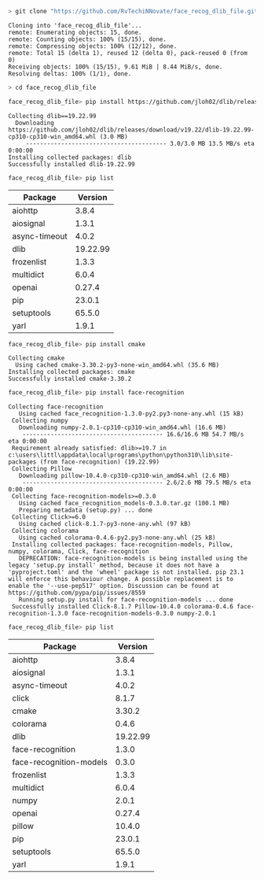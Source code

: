 ```bash
> git clone "https://github.com/RvTechiNNovate/face_recog_dlib_file.git"
```

```
Cloning into 'face_recog_dlib_file'...
remote: Enumerating objects: 15, done.
remote: Counting objects: 100% (15/15), done.
remote: Compressing objects: 100% (12/12), done.
remote: Total 15 (delta 1), reused 12 (delta 0), pack-reused 0 (from 0)
Receiving objects: 100% (15/15), 9.61 MiB | 8.44 MiB/s, done.
Resolving deltas: 100% (1/1), done.
```


```bash
> cd face_recog_dlib_file
```


```bash
face_recog_dlib_file> pip install https://github.com/jloh02/dlib/releases/download/v19.22/dlib-19.22.99-cp310-cp310-win_amd64.whl
```

```
Collecting dlib==19.22.99
  Downloading https://github.com/jloh02/dlib/releases/download/v19.22/dlib-19.22.99-cp310-cp310-win_amd64.whl (3.0 MB) 
     ---------------------------------------- 3.0/3.0 MB 13.5 MB/s eta 0:00:00
Installing collected packages: dlib
Successfully installed dlib-19.22.99
```


```bash
face_recog_dlib_file> pip list
```
| Package        | Version   |
|----------------|-----------|
|  aiohttp       | 3.8.4     |
|  aiosignal     | 1.3.1     |
|  async-timeout | 4.0.2     |
|  dlib          | 19.22.99  |
|  frozenlist    | 1.3.3     |
|  multidict     | 6.0.4     |
|  openai        | 0.27.4    |
|  pip           | 23.0.1    |
|  setuptools    | 65.5.0    |
|  yarl          | 1.9.1     |


```bash
face_recog_dlib_file> pip install cmake
```

```
Collecting cmake
  Using cached cmake-3.30.2-py3-none-win_amd64.whl (35.6 MB)
Installing collected packages: cmake
Successfully installed cmake-3.30.2
```


```bash
face_recog_dlib_file> pip install face-recognition
```

```
Collecting face-recognition
   Using cached face_recognition-1.3.0-py2.py3-none-any.whl (15 kB)
 Collecting numpy
   Downloading numpy-2.0.1-cp310-cp310-win_amd64.whl (16.6 MB)
    ---------------------------------------- 16.6/16.6 MB 54.7 MB/s eta 0:00:00
 Requirement already satisfied: dlib>=19.7 in c:\users\littl\appdata\local\programs\python\python310\lib\site-packages (from face-recognition) (19.22.99)
 Collecting Pillow
   Downloading pillow-10.4.0-cp310-cp310-win_amd64.whl (2.6 MB)
    ---------------------------------------- 2.6/2.6 MB 79.5 MB/s eta 0:00:00
 Collecting face-recognition-models>=0.3.0
   Using cached face_recognition_models-0.3.0.tar.gz (100.1 MB)
   Preparing metadata (setup.py) ... done
 Collecting Click>=6.0
   Using cached click-8.1.7-py3-none-any.whl (97 kB)
 Collecting colorama
   Using cached colorama-0.4.6-py2.py3-none-any.whl (25 kB)
 Installing collected packages: face-recognition-models, Pillow, numpy, colorama, Click, face-recognition
   DEPRECATION: face-recognition-models is being installed using the legacy 'setup.py install' method, because it does not have a 'pyproject.toml' and the 'wheel' package is not installed. pip 23.1 will enforce this behaviour change. A possible replacement is to enable the '--use-pep517' option. Discussion can be found at https://github.com/pypa/pip/issues/8559
   Running setup.py install for face-recognition-models ... done
 Successfully installed Click-8.1.7 Pillow-10.4.0 colorama-0.4.6 face-recognition-1.3.0 face-recognition-models-0.3.0 numpy-2.0.1
```


```bash
face_recog_dlib_file> pip list
```
|Package                 | Version  |
|----------------------- | ---------|
|aiohttp                 | 3.8.4    |
|aiosignal               | 1.3.1    |
|async-timeout           | 4.0.2    |
|click                   | 8.1.7    |
|cmake                   | 3.30.2   |
|colorama                | 0.4.6    |
|dlib                    | 19.22.99 |
|face-recognition        | 1.3.0    |
|face-recognition-models | 0.3.0    |
|frozenlist              | 1.3.3    |
|multidict               | 6.0.4    |
|numpy                   | 2.0.1    |
|openai                  | 0.27.4   |
|pillow                  | 10.4.0   |
|pip                     | 23.0.1   |
|setuptools              | 65.5.0   |
|yarl                    | 1.9.1    |
